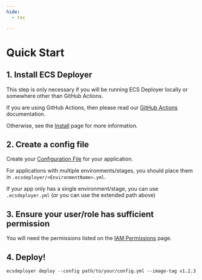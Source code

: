 ```yaml
---
hide:
  - toc

---
```

# Quick Start

## 1. Install ECS Deployer
This step is only necessary if you will be running ECS Deployer locally or somewhere other than GitHub Actions.

If you are using GitHub Actions, then please read our [GitHub Actions](ci/github.md) documentation.

Otherwise, see the [Install](install.md) page for more information.

## 2. Create a config file
Create your [Configuration File](config/index.md) for your application.

For applications with multiple environments/stages, you should place them in `.ecsdeployer/<EnvironmentName>.yml`.

If your app only has a single environment/stage, you can use `.ecsdeployer.yml` (or you can use the extended path above)


## 3. Ensure your user/role has sufficient permission
You will need the permissions listed on the [IAM Permissions](aws/iam.md) page.

## 4. Deploy!

```shell
ecsdeployer deploy --config path/to/your/config.yml --image-tag v1.2.3
```
